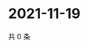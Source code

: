 # 2021-11-19

共 0 条

<!-- BEGIN WEIBO -->
<!-- 最后更新时间 Fri Nov 19 2021 18:00:42 GMT+0800 (China Standard Time) -->

<!-- END WEIBO -->
